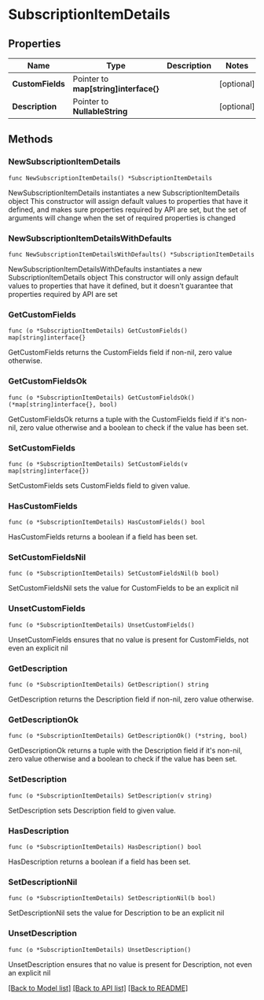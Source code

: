 # SubscriptionItemDetails

## Properties

Name | Type | Description | Notes
------------ | ------------- | ------------- | -------------
**CustomFields** | Pointer to **map[string]interface{}** |  | [optional] 
**Description** | Pointer to **NullableString** |  | [optional] 

## Methods

### NewSubscriptionItemDetails

`func NewSubscriptionItemDetails() *SubscriptionItemDetails`

NewSubscriptionItemDetails instantiates a new SubscriptionItemDetails object
This constructor will assign default values to properties that have it defined,
and makes sure properties required by API are set, but the set of arguments
will change when the set of required properties is changed

### NewSubscriptionItemDetailsWithDefaults

`func NewSubscriptionItemDetailsWithDefaults() *SubscriptionItemDetails`

NewSubscriptionItemDetailsWithDefaults instantiates a new SubscriptionItemDetails object
This constructor will only assign default values to properties that have it defined,
but it doesn't guarantee that properties required by API are set

### GetCustomFields

`func (o *SubscriptionItemDetails) GetCustomFields() map[string]interface{}`

GetCustomFields returns the CustomFields field if non-nil, zero value otherwise.

### GetCustomFieldsOk

`func (o *SubscriptionItemDetails) GetCustomFieldsOk() (*map[string]interface{}, bool)`

GetCustomFieldsOk returns a tuple with the CustomFields field if it's non-nil, zero value otherwise
and a boolean to check if the value has been set.

### SetCustomFields

`func (o *SubscriptionItemDetails) SetCustomFields(v map[string]interface{})`

SetCustomFields sets CustomFields field to given value.

### HasCustomFields

`func (o *SubscriptionItemDetails) HasCustomFields() bool`

HasCustomFields returns a boolean if a field has been set.

### SetCustomFieldsNil

`func (o *SubscriptionItemDetails) SetCustomFieldsNil(b bool)`

 SetCustomFieldsNil sets the value for CustomFields to be an explicit nil

### UnsetCustomFields
`func (o *SubscriptionItemDetails) UnsetCustomFields()`

UnsetCustomFields ensures that no value is present for CustomFields, not even an explicit nil
### GetDescription

`func (o *SubscriptionItemDetails) GetDescription() string`

GetDescription returns the Description field if non-nil, zero value otherwise.

### GetDescriptionOk

`func (o *SubscriptionItemDetails) GetDescriptionOk() (*string, bool)`

GetDescriptionOk returns a tuple with the Description field if it's non-nil, zero value otherwise
and a boolean to check if the value has been set.

### SetDescription

`func (o *SubscriptionItemDetails) SetDescription(v string)`

SetDescription sets Description field to given value.

### HasDescription

`func (o *SubscriptionItemDetails) HasDescription() bool`

HasDescription returns a boolean if a field has been set.

### SetDescriptionNil

`func (o *SubscriptionItemDetails) SetDescriptionNil(b bool)`

 SetDescriptionNil sets the value for Description to be an explicit nil

### UnsetDescription
`func (o *SubscriptionItemDetails) UnsetDescription()`

UnsetDescription ensures that no value is present for Description, not even an explicit nil

[[Back to Model list]](../README.md#documentation-for-models) [[Back to API list]](../README.md#documentation-for-api-endpoints) [[Back to README]](../README.md)


